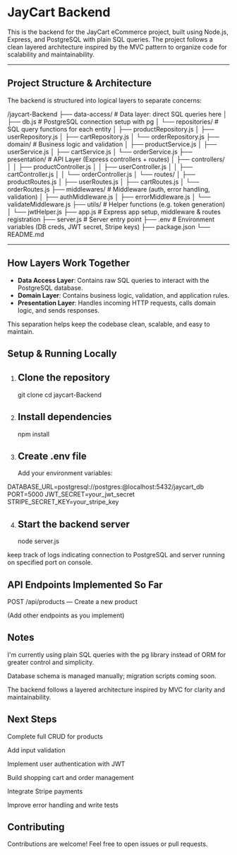 # JayCart Backend

This is the backend for the JayCart eCommerce project, built using Node.js, Express, and PostgreSQL with plain SQL queries. The project follows a clean layered architecture inspired by the MVC pattern to organize code for scalability and maintainability.

---

## Project Structure & Architecture

The backend is structured into logical layers to separate concerns:

/jaycart-Backend
├── data-access/ # Data layer: direct SQL queries here
│ ├── db.js # PostgreSQL connection setup with pg
│ └── repositories/ # SQL query functions for each entity
│ ├── productRepository.js
│ ├── userRepository.js
│ ├── cartRepository.js
│ └── orderRepository.js
├── domain/ # Business logic and validation
│ ├── productService.js
│ ├── userService.js
│ ├── cartService.js
│ └── orderService.js
├── presentation/ # API Layer (Express controllers + routes)
│ ├── controllers/
│ │ ├── productController.js
│ │ ├── userController.js
│ │ ├── cartController.js
│ │ └── orderController.js
│ └── routes/
│ ├── productRoutes.js
│ ├── userRoutes.js
│ ├── cartRoutes.js
│ └── orderRoutes.js
├── middlewares/ # Middleware (auth, error handling, validation)
│ ├── authMiddleware.js
│ ├── errorMiddleware.js
│ └── validateMiddleware.js
├── utils/ # Helper functions (e.g. token generation)
│ └── jwtHelper.js
├── app.js # Express app setup, middleware & routes registration
├── server.js # Server entry point
├── .env # Environment variables (DB creds, JWT secret, Stripe keys)
├── package.json
└── README.md

---

## How Layers Work Together

- **Data Access Layer**: Contains raw SQL queries to interact with the PostgreSQL database.
- **Domain Layer**: Contains business logic, validation, and application rules.
- **Presentation Layer**: Handles incoming HTTP requests, calls domain logic, and sends responses.

This separation helps keep the codebase clean, scalable, and easy to maintain.

## Setup & Running Locally

1. ## Clone the repository

   git clone <your-repo-url>
   cd jaycart-Backend

2. ## Install dependencies

   npm install

3. ## Create .env file
   Add your environment variables:

DATABASE_URL=postgresql://postgres:<password>@localhost:5432/jaycart_db
PORT=5000
JWT_SECRET=your_jwt_secret
STRIPE_SECRET_KEY=your_stripe_key

4. ## Start the backend server
   node server.js

keep track of logs indicating connection to PostgreSQL and server running on specified port on console.

## API Endpoints Implemented So Far

POST /api/products — Create a new product

(Add other endpoints as you implement)

## Notes

I'm currently using plain SQL queries with the pg library instead of ORM for greater control and simplicity.

Database schema is managed manually; migration scripts coming soon.

The backend follows a layered architecture inspired by MVC for clarity and maintainability.

## Next Steps

Complete full CRUD for products

Add input validation

Implement user authentication with JWT

Build shopping cart and order management

Integrate Stripe payments

Improve error handling and write tests

## Contributing

Contributions are welcome! Feel free to open issues or pull requests.

